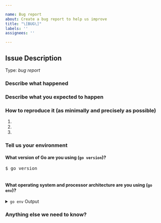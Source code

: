 ```yaml
---

name: Bug report
about: Create a bug report to help us improve
title: "\[BUG\]"
labels: ''
assignees: ''

---
```


<!-- Here is for bug reports and feature requests ONLY! 

If you're looking for help, please check our Dingtalk group and the Wechat group.

Please try to use English to describe your issue, or at least provide a snippet of English translation.
-->

## Issue Description

Type: *bug report*

### Describe what happened

### Describe what you expected to happen

### How to reproduce it (as minimally and precisely as possible)

1.
1.
1.

### Tell us your environment

#### What version of Go are you using (`go version`)?

<pre>
$ go version

</pre>

#### What operating system and processor architecture are you using (`go env`)?

<details><summary><code>go env</code> Output</summary><br><pre>
$ go env

</pre></details>

### Anything else we need to know?
